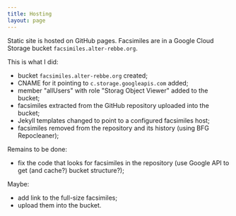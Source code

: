 ```yaml
---
title: Hosting
layout: page
---
```


Static site is hosted on GitHub pages.
Facsimiles are in a Google Cloud Storage bucket `facsimiles.alter-rebbe.org`.

This is what I did:
- bucket `facsimiles.alter-rebbe.org` created;
- CNAME for it pointing to `c.storage.googleapis.com` added;
- member "allUsers" with role "Storag Object Viewer" added to the bucket;
- facsimiles extracted from the GitHub repository uploaded into the bucket;
- Jekyll templates changed to point to a configured facsimiles host;
- facsimiles removed from the repository and its history (using BFG Repocleaner);

Remains to be done:
- fix the code that looks for facsimiles in the repository
  (use Google API to get (and cache?) bucket structure?);

Maybe:
- add link to the full-size facsimiles;
- upload them into the bucket.
